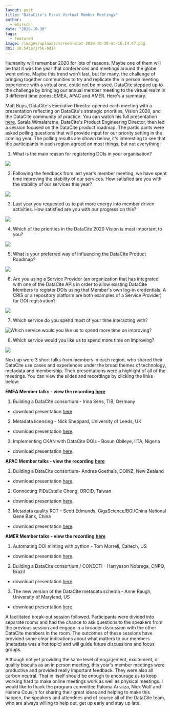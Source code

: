 ```yaml
---
layout: post
title: "DataCite's First Virtual Member Meetings"
author:
  - mhirsch
date: "2020-10-30"
tags:
  - featured
image: /images/uploads/screen-shot-2020-10-30-at-16.14.47.png
doi: 10.5438/jr56-bd14
---
```


Humanity will remember 2020 for lots of reasons. Maybe one of them will be that it was the year that conferences and meetings around the globe went online. Maybe this trend won't last, but for many, the challenge of bringing together communities to try and replicate the in person meeting experience with a virtual one, could not be missed. DataCite stepped up to the challenge by bringing our annual member meeting to the virtual realm in 3 different time zones; EMEA, APAC and AMER. Here's a summary.

Matt Buys, DataCite's Executive Director opened each meeting with a presentation reflecting on DataCite's strategic priorities, Vision 2020, and the DataCite community of practice. You can watch his full presentation [here](https://www.youtube.com/watch?v=yO5rTEhBzN8&feature=youtu.be). Sarala Wimalaratne, DataCite's Product Engineering Director, then led a session focused on the DataCite product roadmap. The participants were asked polling questions that will provide input for our priority setting in the coming year. The polling results are shown below, it's interesting to see that the participants in each region agreed on most things, but not everything.

1. What is the main reason for registering DOIs in your organisation?

![](/images/uploads/q1.png)

2. Following the feedback from last year's member meeting, we have spent time improving the stability of our services. How satisfied are you with the stability of our services this year?

![](/images/uploads/q2.png)

3. Last year you requested us to put more energy into member driven activities. How satisfied are you with our progress on this?

![](/images/uploads/q3.png)

4. Which of the priorities in the DataCite 2020 Vision is most important to you?

![](/images/uploads/q4.png)

5. What is your preferred way of influencing the DataCite Product Roadmap?

![](/images/uploads/q5.png)

6. Are you using a Service Provider (an organization that has integrated with one of the DataCite APIs in order to allow existing DataCite Members to register DOIs using that Member's own log-in credentials. A CRIS or a repository platform are both examples of a Service Provider) for DOI registration?

![](/images/uploads/q6.png)

7. Which service do you spend most of your time interacting with?

![](/images/uploads/q7.png "Which service would you like us to spend more time on improving?")

8. Which service would you like us to spend more time on improving?

![](/images/uploads/q8.png)

Next up were 3 short talks from members in each region, who shared their DataCite use cases and experiences under the broad themes of technology, metadata and membership. Their presentations were a highlight of all of the meetings. You can view the slides and recordings by clicking the links below:

**EMEA Member talks - view the recording** [**here**](https://www.youtube.com/watch?v=NvRVWA91Ibs&feature=youtu.be)

1. Building a DataCite consortium - Irina Sens, TIB, Germany

- download presentation [here](https://datacite.org/assets/How%20to%20build%20a%20consortium_TIB.pdf).

2. Metadata licensing - Nick Sheppard, University of Leeds, UK

- download presentation [here](https://www.slideshare.net/MrNick/metadata-reuse-on-wikidata).

3. Implementing CKAN with DataCite DOIs - Bosun Obileye, IITA, Nigeria

- download presentation [here](https://datacite.org/assets/Implementing%20PID%20in%20CKAN%20with%20Datacite%20DOI_Oct2020.pdf).

**APAC Member talks - view the recording** [**here**](https://www.youtube.com/watch?v=ack8CMTTTPM&feature=youtu.be)

1. Building a DataCite consortium- Andrea Goethals, DOINZ, New Zealand

- download presentation [here](https://datacite.org/assets/DataCite-member-meeting-2020-Goethals.pptx).

2. Connecting PIDsEstelle Cheng, ORCID, Taiwan

- download presentation [here](https://datacite.org/assets/Connecting%20PIDs%20in%20Open%20Research%20Infrastructure_2020%20datcite_APAC.pdf).

3. Metadata quality RCT - Scott Edmunds, GigaScience/BGI/China National Gene Bank, China

- download presentation [here](https://www.slideshare.net/GigaScience/measuring-richness-a-rct-to-quantify-the-benefits-of-metadata-quality-scott-edmunds).

**AMER Member talks - view the recording** [**here**](https://www.youtube.com/watch?v=NK5Irh_In5M&feature=youtu.be)

1. Automating DOI minting with python - Tom Morrell, Caltech, US

- download presentation [here](https://doi.org/10.5281/zenodo.3724879).

2. Building a DataCite consortium / CONECTI - Harrysson Nobrega, CNPQ, Brazil

- download presentation [here](https://datacite.org/assets/membermeeting2020_conecti_brasil.pdf).

3. The new version of the DataCite metadata schema - Anne Raugh, University of Maryland, US

- download presentation [here](https://datacite.org/assets/membermeeting2020_Raugh-Schema.pptx).

A facilitated break-out session followed. Participants were divided into separate rooms and had the chance to ask questions to the speakers from the previous session and engage in a broader discussion with the other DataCite members in the room. The outcomes of these sessions have provided some clear indications about what matters to our members (metadata was a hot topic) and will guide future discussions and focus groups.

Although not yet providing the same level of engagement, excitement, or quality biscuits as an in person meeting, this year's member meetings were productive and provided really important feedback. They were also all carbon neutral. That in itself should be enough to encourage us to keep working hard to make online meetings work as well as physical meetings. I would like to thank the program committee Paloma Arraiza, Nick Wolf and Helena Cousijn for sharing their great ideas and helping to make this happen, the speakers and attendees and of course all of the DataCite team, who are always willing to help out, get up early and stay up late.
